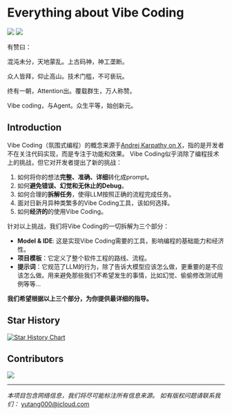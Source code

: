 # Everything about Vibe Coding
[![](https://img.shields.io/badge/bilibili-阿禹写代码-ff69b4.svg)](https://space.bilibili.com/172480334) [![](https://img.shields.io/badge/bilibili-hucci写代码-ff69b4.svg)](https://space.bilibili.com/1318868)

有赞曰：

混沌未分，天地蒙乱。上古码神，神工垄断。

众人皆拜，仰止高山。技术门槛，不可亵玩。

终有一朝，Attention出。覆载群生，万人称赞。

Vibe coding，与Agent。众生平等，始创新元。

## Introduction
Vibe Coding（氛围式编程）的概念来源于[Andrej Karpathy on X](https://x.com/karpathy/status/1886192184808149383)，指的是开发者不在关注代码实现，而是专注于功能和效果。
Vibe Coding似乎消除了编程技术上的挑战，但它对开发者提出了新的挑战：
1. 如何将你的想法**完整、准确、详细**转化成prompt。
2. 如何**避免错误、幻觉和无休止的Debug**。
3. 如何合理的**拆解任务**，使得LLM按照正确的流程完成任务。
4. 面对日新月异种类繁多的Vibe Coding工具，该如何选择。
5. 如何**经济的**的使用Vibe Coding。

针对以上挑战，我们将Vibe Coding的一切拆解为三个部分：
* **Model & IDE**: 这是实现Vibe Coding需要的工具，影响编程的基础能力和经济性。
* **项目模板**：它定义了整个软件工程的路线、流程。
* **提示词**：它规范了LLM的行为，除了告诉大模型应该怎么做，更重要的是不应该怎么做。用来避免那些我们不希望发生的事情，比如幻觉、偷偷修改测试用例等等...

**我们希望根据以上三个部分，为你提供最详细的指导。**


## Star History
[![Star History Chart](https://api.star-history.com/svg?repos=tangbiubiu/vibe-coding&type=Date)](https://www.star-history.com/#tangbiubiu/vibe-coding&Date)

## Contributors
<a href="https://github.com/eryajf/learn-github/graphs/contributors">
  <img src="https://contrib.rocks/image?repo=tangbiubiu/vibe-coding" />
</a>

---

*本项目包含网络信息，我们将尽可能标注所有信息来源。*
*如有版权问题请联系我们：* yutang000@icloud.com